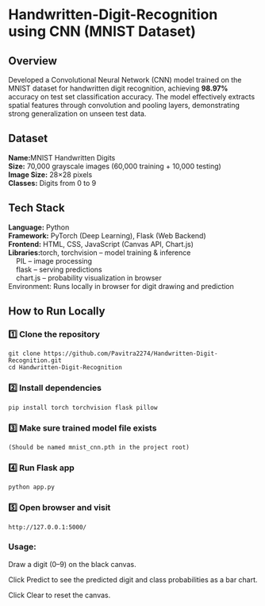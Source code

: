 # Handwritten-Digit-Recognition using CNN (MNIST Dataset)

## Overview

Developed a Convolutional Neural Network (CNN) model trained on the MNIST dataset for handwritten digit recognition, achieving <strong>98.97%</strong> accuracy on test set classification accuracy. The model effectively extracts spatial features through convolution and pooling layers, demonstrating strong generalization on unseen test data.

## Dataset

<b>Name:</b>MNIST Handwritten Digits<br>
<b>Size:</b> 70,000 grayscale images (60,000 training + 10,000 testing)<br>
<b>Image Size:</b> 28×28 pixels<br>
<b>Classes:</b> Digits from 0 to 9<br>

## Tech Stack

<b>Language:</b> Python<br>
<b>Framework:</b> PyTorch (Deep Learning), Flask (Web Backend)<br>
<b>Frontend:</b> HTML, CSS, JavaScript (Canvas API, Chart.js)<br>
<b>Libraries:</b>torch, torchvision – model training & inference<br>
&nbsp;&nbsp;&nbsp;&nbsp;PIL – image processing<br>
&nbsp;&nbsp;&nbsp;&nbsp;flask – serving predictions<br>
&nbsp;&nbsp;&nbsp;&nbsp;chart.js – probability visualization in browser<br>
Environment: Runs locally in browser for digit drawing and prediction

## How to Run Locally

### 1️⃣ Clone the repository

    git clone https://github.com/Pavitra2274/Handwritten-Digit-Recognition.git
    cd Handwritten-Digit-Recognition

### 2️⃣ Install dependencies

    pip install torch torchvision flask pillow

### 3️⃣ Make sure trained model file exists

    (Should be named mnist_cnn.pth in the project root)

### 4️⃣ Run Flask app

    python app.py

### 5️⃣ Open browser and visit

    http://127.0.0.1:5000/

### Usage:

Draw a digit (0–9) on the black canvas.

Click Predict to see the predicted digit and class probabilities as a bar chart.

Click Clear to reset the canvas.
